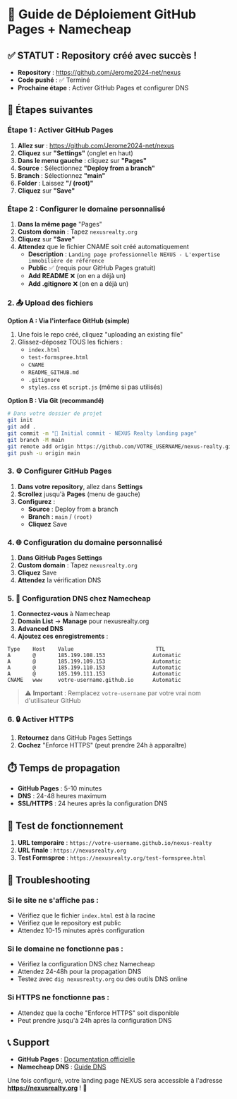 # 🚀 Guide de Déploiement GitHub Pages + Namecheap

## ✅ **STATUT : Repository créé avec succès !**
- **Repository** : https://github.com/Jerome2024-net/nexus
- **Code pushé** : ✅ Terminé
- **Prochaine étape** : Activer GitHub Pages et configurer DNS

## 🎯 **Étapes suivantes**

### **Étape 1 : Activer GitHub Pages**

1. **Allez sur** : https://github.com/Jerome2024-net/nexus
2. **Cliquez** sur **"Settings"** (onglet en haut)
3. **Dans le menu gauche** : cliquez sur **"Pages"**
4. **Source** : Sélectionnez **"Deploy from a branch"**
5. **Branch** : Sélectionnez **"main"**
6. **Folder** : Laissez **"/ (root)"**
7. **Cliquez** sur **"Save"**

### **Étape 2 : Configurer le domaine personnalisé**
1. **Dans la même page** "Pages"
2. **Custom domain** : Tapez `nexusrealty.org`
3. **Cliquez** sur **"Save"**
4. **Attendez** que le fichier CNAME soit créé automatiquement
   - **Description** : `Landing page professionnelle NEXUS - L'expertise immobilière de référence`
   - **Public** ✅ (requis pour GitHub Pages gratuit)
   - **Add README** ❌ (on en a déjà un)
   - **Add .gitignore** ❌ (on en a déjà un)

### 2. 📤 Upload des fichiers

**Option A : Via l'interface GitHub (simple)**
1. Une fois le repo créé, cliquez "uploading an existing file"
2. Glissez-déposez TOUS les fichiers :
   - `index.html`
   - `test-formspree.html`
   - `CNAME`
   - `README_GITHUB.md`
   - `.gitignore`
   - `styles.css` et `script.js` (même si pas utilisés)

**Option B : Via Git (recommandé)**
```bash
# Dans votre dossier de projet
git init
git add .
git commit -m "🎉 Initial commit - NEXUS Realty landing page"
git branch -M main
git remote add origin https://github.com/VOTRE_USERNAME/nexus-realty.git
git push -u origin main
```

### 3. ⚙️ Configurer GitHub Pages

1. **Dans votre repository**, allez dans **Settings**
2. **Scrollez** jusqu'à **Pages** (menu de gauche)
3. **Configurez** :
   - **Source** : Deploy from a branch
   - **Branch** : `main` / `(root)`
   - **Cliquez** Save

### 4. 🌐 Configuration du domaine personnalisé

1. **Dans GitHub Pages Settings**
2. **Custom domain** : Tapez `nexusrealty.org`
3. **Cliquez** Save
4. **Attendez** la vérification DNS

### 5. 🔧 Configuration DNS chez Namecheap

1. **Connectez-vous** à Namecheap
2. **Domain List** → **Manage** pour nexusrealty.org
3. **Advanced DNS**
4. **Ajoutez ces enregistrements** :

```
Type    Host    Value                          TTL
A       @       185.199.108.153               Automatic
A       @       185.199.109.153               Automatic  
A       @       185.199.110.153               Automatic
A       @       185.199.111.153               Automatic
CNAME   www     votre-username.github.io      Automatic
```

> ⚠️ **Important** : Remplacez `votre-username` par votre vrai nom d'utilisateur GitHub

### 6. 🔒 Activer HTTPS

1. **Retournez** dans GitHub Pages Settings
2. **Cochez** "Enforce HTTPS" (peut prendre 24h à apparaître)

## ⏱️ Temps de propagation

- **GitHub Pages** : 5-10 minutes
- **DNS** : 24-48 heures maximum
- **SSL/HTTPS** : 24 heures après la configuration DNS

## 🧪 Test de fonctionnement

1. **URL temporaire** : `https://votre-username.github.io/nexus-realty`
2. **URL finale** : `https://nexusrealty.org`
3. **Test Formspree** : `https://nexusrealty.org/test-formspree.html`

## 🚨 Troubleshooting

### Si le site ne s'affiche pas :
- Vérifiez que le fichier `index.html` est à la racine
- Vérifiez que le repository est public
- Attendez 10-15 minutes après configuration

### Si le domaine ne fonctionne pas :
- Vérifiez la configuration DNS chez Namecheap
- Attendez 24-48h pour la propagation DNS
- Testez avec `dig nexusrealty.org` ou des outils DNS online

### Si HTTPS ne fonctionne pas :
- Attendez que la coche "Enforce HTTPS" soit disponible
- Peut prendre jusqu'à 24h après la configuration DNS

## 📞 Support

- **GitHub Pages** : [Documentation officielle](https://docs.github.com/en/pages)
- **Namecheap DNS** : [Guide DNS](https://www.namecheap.com/support/knowledgebase/article.aspx/319/2237/how-can-i-set-up-an-a-address-record-for-my-domain/)

Une fois configuré, votre landing page NEXUS sera accessible à l'adresse **https://nexusrealty.org** ! 🎉
